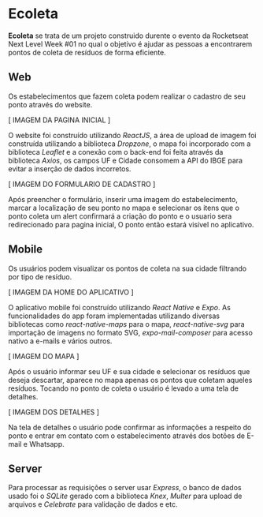 # Ecoleta
**Ecoleta** se trata de um projeto construido durente o evento da Rocketseat Next Level Week #01 no qual o objetivo é ajudar as pessoas
a encontrarem pontos de coleta de resíduos de forma eficiente.

## Web
Os estabelecimentos que fazem coleta podem realizar o cadastro de seu ponto
através do website.

[ IMAGEM DA PAGINA INICIAL ]

O website foi construído utilizando *ReactJS*, a área de upload de imagem foi construída utilizando a biblioteca *Dropzone*, o mapa foi
incorporado com a biblioteca *Leaflet* e a conexão com o back-end foi feita através da biblioteca *Axios*, os campos UF e Cidade consomem
a API do IBGE para evitar a inserção de dados incorretos.

[ IMAGEM DO FORMULARIO DE CADASTRO ]

Após preencher o formulário, inserir uma imagem do estabelecimento, marcar a localização de seu ponto no mapa e selecionar os itens que o 
ponto coleta um alert confirmará a criação do ponto e o usuario sera redirecionado para pagina inicial, O ponto então estará visível no
aplicativo.

## Mobile
Os usuários podem visualizar os pontos de coleta na sua cidade filtrando por tipo de resíduo.

 [ IMAGEM DA HOME DO APLICATIVO ] 
 
 O aplicativo mobile foi construído utilizando *React Native* e *Expo*. As funcionalidades do app foram implementadas utilizando diversas
 bibliotecas como *react-native-maps* para o mapa, *react-native-svg* para importação de imagens no formato SVG, *expo-mail-composer* para
 acesso nativo a e-mails e vários outros.

 [ IMAGEM DO MAPA ]
 
Após o usuário informar seu UF e sua cidade e selecionar os resíduos que deseja descartar, aparece no mapa apenas os pontos que coletam aqueles resíduos.
Tocando no ponto de coleta o usuário é levado a uma tela de detalhes.

[ IMAGEM DOS DETALHES ]

Na tela de detalhes o usuário pode confirmar as informações a respeito do ponto e entrar em contato com o estabelecimento através dos
botões de E-mail e Whatsapp.

## Server

Para processar as requisições o server usar *Express*, o banco de dados usado foi o *SQLite* gerado com a biblioteca *Knex*, *Multer*
para upload de arquivos e *Celebrate* para validação de dados e etc.

